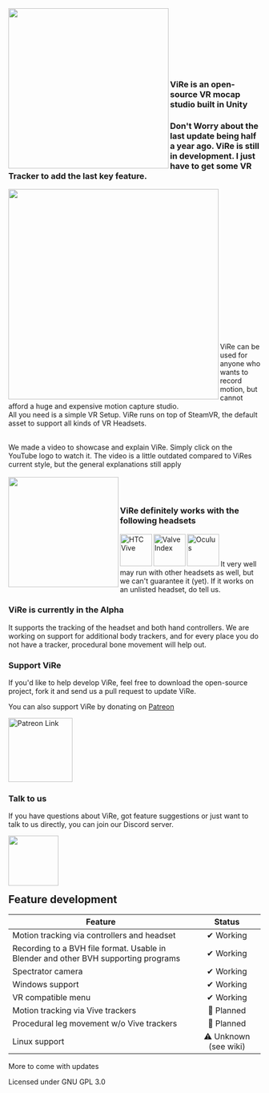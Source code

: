 <img align="left" width="320" src="https://user-images.githubusercontent.com/35671643/120828538-ee438e80-c55c-11eb-873e-6e81807a357b.png" />
<br /><br /><br /><br /><br /><br /><br />

### ViRe is an open-source VR mocap studio built in Unity
### Don't Worry about the last update being half a year ago. ViRe is still in development. I just have to get some VR Tracker to add the last key feature.

<img align="left" width="420" src="https://user-images.githubusercontent.com/35671643/120828443-d1a75680-c55c-11eb-98a9-0e1a459c6636.png" />
<br /><br /><br /><br /><br /><br /><br /><br /><br /><br /><br /><br /><br /><br /><br /><br /><br /><br />
ViRe can be used for anyone who wants to record motion, but cannot afford a huge and expensive motion capture studio. <br />
All you need is a simple VR Setup. ViRe runs on top of SteamVR, the default asset to support all kinds of VR Headsets. <br /><br />

We made a video to showcase and explain ViRe. Simply click on the YouTube logo to watch it. The video is a little outdated compared to ViRes current style, but the general explanations still apply 
<br /><br />
<a href="https://www.youtube.com/watch?v=TfnD7U9Bu2g" target="_blank">
  <img width="220" border="0" align="left"  src="https://user-images.githubusercontent.com/35671643/120836631-11bf0700-c566-11eb-97ea-256f208d2e3f.png"/>
</a>
<br /><br />

### ViRe definitely works with the following headsets <br /> 
<img align="left" width="64" alt="HTC Vive" src="https://user-images.githubusercontent.com/35671643/120832445-f4d40500-c560-11eb-8290-f46a808628af.png" />
<img align="left" width="64" alt="Valve Index" src="https://user-images.githubusercontent.com/35671643/120832666-32d12900-c561-11eb-8c3a-7cdb1ea80ca3.jpg" />
<img align="left" width="64" alt="Oculus" src="https://user-images.githubusercontent.com/35671643/120832780-52685180-c561-11eb-907b-ddf6ef20c5c8.png" />
<br /> <br /> <br /> 
It very well may run with other headsets as well, but we can't guarantee it (yet). If it works on an unlisted headset, do tell us. <br />

### ViRe is currently in the Alpha
It supports the tracking of the headset and both hand controllers. We are working on support for additional body trackers, and for every place you do not have a tracker, procedural bone movement will help out.

### Support ViRe

If you'd like to help develop ViRe, feel free to download the open-source project, fork it and send us a pull request to update ViRe.

You can also support ViRe by donating on [Patreon] 

<a href="https://www.patreon.com/tracklab" target="_blank">
  <img alt="Patreon Link" width="128" src="https://user-images.githubusercontent.com/35671643/120834315-24840c80-c563-11eb-8329-646b633ffe3b.png">
</a>

[Patreon]: https://www.patreon.com/tracklab

### Talk to us

If you have questions about ViRe, got feature suggestions or just want to talk to us directly, you can join our Discord server. </br>

<a href="https://discord.gg/8yzVHS7XUF" target="_blank">
  <img width="100" border="0" align="left"  src="https://user-images.githubusercontent.com/35671643/120851103-ab8faf80-c578-11eb-86d3-c1bdf0c2a6e7.png"/>
</a>
<br /><br /><br /><br /><br />

## Feature development

| Feature                                       | Status        |
| ----------------------------------------------|:-------------:|
| Motion tracking via controllers and headset | ✔ Working  |
| Recording to a BVH file format. Usable in Blender and other BVH supporting programs | ✔ Working |
| Spectrator camera | ✔ Working |
| Windows support | ✔ Working |
| VR compatible menu | ✔ Working |
| Motion tracking via Vive trackers | 📝 Planned |
| Procedural leg movement w/o Vive trackers | 📝 Planned |
| Linux support | ⚠ Unknown (see wiki) |

More to come with updates

Licensed under GNU GPL 3.0
